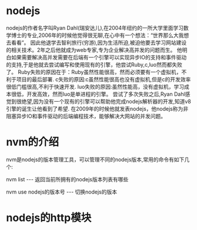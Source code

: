 # nodejs 

nodejs的作者名字叫Ryan Dahl(瑞安达儿),在2004年纽约的一所大学里面学习数学博士的专业,2006年的时候他觉得很无聊,在心中有一个想法：“世界那么大我想去看看”。
因此他退学去智利旅行(穷游),因为生活所迫,被迫他要去学习网站建设的相关技术。2年之后他就成为web专家,专为企业解决高并发的问题而生。
他明白如果需要解决高并发需要在后端有一个引擎可以实现异步IO的支持和事件驱动的支持,于是他就去尝试编写和使用现有的引擎，他尝试Ruby,c,luo然而都失败了。
Ruby失败的原因在于：Ruby虽然性能很高，然而必须要有一个虚拟机，不利于项目的最后部署.
c失败的原因:c虽然性能很高也没有虚拟机,但是c的开发效率很低门槛很高,不利于快速开发.
luo失败的原因:虽然性能高，没有虚拟机，学习成本很低，开发高效，然而luo是单进程的引擎。
尝试了多次失败之后,Ryan Dahl感觉到很绝望,因为没有一个现有的引擎可以帮助他完成nodejs解析器的开发,知道v8引擎的诞生让他看到了希望.
在2009年的时候他就发表nodejs，他nodejs称为非阻塞异步IO和事件驱动的后端编程技术，能够解决大网站的并发问题。

# nvm的介绍

nvm是nodejs的版本管理工具，可以管理不同的nodejs版本,常用的命令有如下几个:

nvm list --- 返回当前所拥有的nodejs版本列表有哪些

nvm use nodejs的版本号  --- 切换nodejs的版本


# nodejs的http模块

